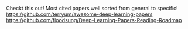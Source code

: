  Checkt this out! Most cited papers well sorted from general to specific!
https://github.com/terryum/awesome-deep-learning-papers
https://github.com/floodsung/Deep-Learning-Papers-Reading-Roadmap
 